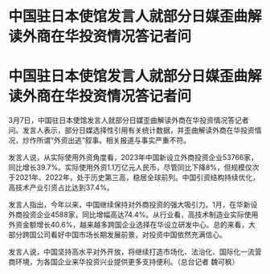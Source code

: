 # 中国驻日本使馆发言人就部分日媒歪曲解读外商在华投资情况答记者问

# 中国驻日本使馆发言人就部分日媒歪曲解读外商在华投资情况答记者问

3月7日，中国驻日本使馆发言人就部分日媒歪曲解读外商在华投资情况答记者问。发言人表示，部分日媒选择性引用有关统计数据，并歪曲解读外商在华投资情况，炒作所谓“外资出逃”叙事。相关报道与事实严重不符。

发言人说，从实际使用外资角度看，2023年中国新设立外商投资企业53766家，同比增长39.7%。实际使用外资1.1万亿元人民币，尽管同比下降8%，但规模仅次于2021年、2022年，处于历史第三高，稳居全球前列。中国引资结构持续优化，高技术产业引资占比达到37.4%。

发言人指出，今年以来，中国继续保持对外商投资的强大吸引力。1月，在华新设外商投资企业4588家，同比增幅高达74.4%。从行业看，高技术制造业实际使用外资金额增长40.6%，越来越多跨国企业选择在华设立研发中心。总的来看，大部分跨国公司看好中国市场长期发展前景，对投资中国依然充满信心。

发言人说，中国坚持高水平对外开放，将继续打造市场化、法治化、国际化一流营商环境，为各国企业来华投资兴业提供更多支持便利。（总台记者 魏可枫）

